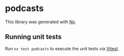 # podcasts

This library was generated with [Nx](https://nx.dev).

## Running unit tests

Run `nx test podcasts` to execute the unit tests via [Vitest](https://vitest.dev/).

